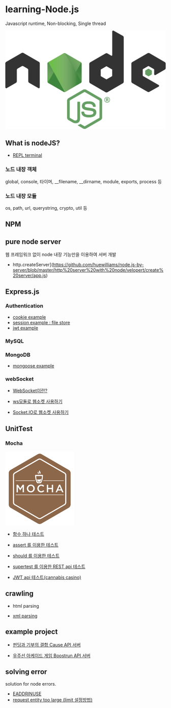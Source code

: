 # learning-Node.js
Javascript runtime, Non-blocking, Single thread

![logo](./img/logo.png)

## What is nodeJS? 

* [REPL terminal](https://github.com/huewilliams/node.js-by-server/blob/master/what%20is%20nodeJS/velopert/REPLterminal/002.%20REPL%20Terminal.md)  
### 노드 내장 객체  
global, console, 타이머, __filename, __dirname, module, exports, process 등  

### 노드 내장 모듈  
os, path, url, querystring, crypto, util 등  



## NPM 



## pure node server

웹 프레임워크 없이 node 내장 기능만을 이용하여 서버 개발

* http.createServer](https://github.com/huewilliams/node.js-by-server/blob/master/http%20server%20with%20node/velopert/create%20server/app.js)



## Express.js  

### Authentication

* [cookie example](https://github.com/huewilliams/node.js-by-server/tree/master/Express.JS/cookie/favorite)  
* [session example : file store](https://github.com/huewilliams/node.js-by-server/blob/master/Express.JS/session/file-store/session.js)  
* [jwt example](https://github.com/huewilliams/everything-of-node.js/tree/master/Express.JS/jwt/jwt%20example(mysql))
### MySQL  


### MongoDB  
* [mongoose example](https://github.com/huewilliams/node.js-by-server/tree/master/mongoDB/mongoose/user%20and%20comment)
### webSocket  

- [WebSocket이란?](https://github.com/huewilliams/study-note/blob/master/webSocket.md) 

- [ws모듈로 웹소켓 사용하기](https://github.com/huewilliams/node.js-by-server/tree/master/webSocket/ws%20module/message%20send)  

- [Socket.IO로 웹소켓 사용하기](https://github.com/huewilliams/node.js-by-server/tree/master/webSocket/Socket.IO/send%20message)  

  

## UnitTest

### Mocha

![mocha](./img/mocha.png)  
* [함수 하나 테스트](https://github.com/huewilliams/everything-of-node.js/tree/master/mocha/function%20test)

* [assert 를 이용한 테스트](https://github.com/huewilliams/everything-of-node.js/blob/master/mocha/example/assert.js)

* [should 를 이용한 테스트](https://github.com/huewilliams/everything-of-node.js/blob/master/mocha/example/should.js)

* [supertest 를 이용한 REST api 테스트](https://github.com/huewilliams/everything-of-node.js/blob/master/mocha/example/supertest.js)

* [JWT api 테스트(cannabis casino)](https://github.com/huewilliams/everything-of-node.js/blob/master/mocha/jwt%20test/jwtTest.js)

  
## crawling

* html parsing

* [xml parsing](https://github.com/huewilliams/node.js-by-server/blob/master/crawling/xml%20parser/weather.js)  

  
## example project  

* [펀딩과 기부의 결합 Cause API 서버](https://github.com/huewilliams/Cause_Backend)

* [우주선 아케이드 게임 Boostrun API 서버](https://github.com/I-Answer/Boost_Run_Backend)
  
  
## solving error  

solution for node errors.  
* [EADDRINUSE](https://github.com/huewilliams/node.js-by-server/blob/master/solving%20error/EADDRINUSE.md)
* [request entity too large (limit 설정방법)](https://github.com/huewilliams/everything-of-node.js/blob/master/solving%20error/request%20entity%20too%20large.md)